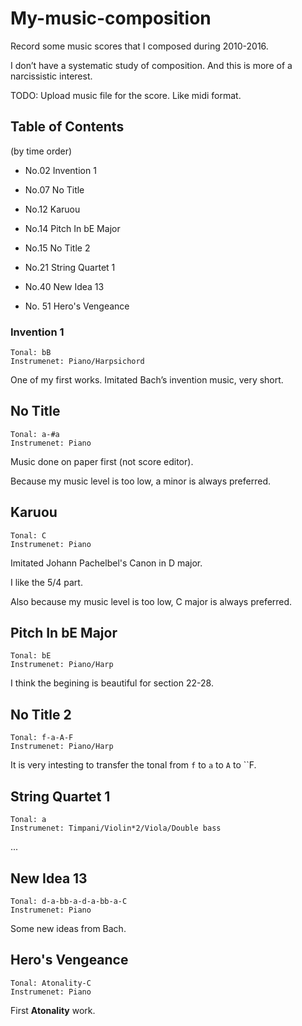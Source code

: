 # My-music-composition
Record some music scores that I composed during 2010-2016.

I don’t have a systematic study of composition. And this is more of a narcissistic interest.

TODO: Upload music file for the score. Like midi format.

## Table of Contents
(by time order)

- No.02 Invention 1

- No.07 No Title

- No.12 Karuou

- No.14 Pitch In bE Major

- No.15 No Title 2

- No.21 String Quartet 1

- No.40 New Idea 13

- No. 51 Hero's Vengeance

### Invention 1
```
Tonal: bB
Instrumenet: Piano/Harpsichord
```
One of my first works. Imitated Bach’s invention music, very short.

## No Title
```
Tonal: a-#a
Instrumenet: Piano
```
Music done on paper first (not score editor).

Because my music level is too low, a minor is always preferred.

## Karuou
```
Tonal: C
Instrumenet: Piano
```
Imitated Johann Pachelbel's Canon in D major.

I like the 5/4 part.

Also because my music level is too low, C major is always preferred.

## Pitch In bE Major
```
Tonal: bE
Instrumenet: Piano/Harp
```
I think the begining is beautiful for section 22-28.

## No Title 2

```
Tonal: f-a-A-F
Instrumenet: Piano/Harp
```
It is very intesting to transfer the tonal from `f` to `a` to `A` to ``F.

##  String Quartet 1

```
Tonal: a
Instrumenet: Timpani/Violin*2/Viola/Double bass
```
...

## New Idea 13

```
Tonal: d-a-bb-a-d-a-bb-a-C
Instrumenet: Piano
```
Some new ideas from Bach.


## Hero's Vengeance

```
Tonal: Atonality-C
Instrumenet: Piano
```
First **Atonality** work.
